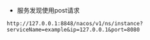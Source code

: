 - 服务发现使用post请求
```
http://127.0.0.1:8848/nacos/v1/ns/instance?serviceName=example&ip=127.0.0.1&port=8080
```
